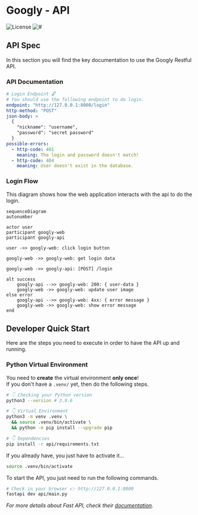 # Googly - API

![License](https://img.shields.io/github/license/isabelle-vc/googly?logo=apache&color=lightseagreen)
![#](https://img.shields.io/badge/python-3.9.6-yellow.svg)

## API Spec

In this section you will find the key documentation to use the Googly Restful API.

### API Documentation

```yml
# Login Endpoint 🔓
# You should use the following endpoint to do login.
endpoint: "http://127.0.0.1:8000/login"
http-method: "POST"
json-body: >
  {
    "nickname": "username",
    "password": "secret password"
  }
possible-errors:
  - http-code: 401
    meaning: The login and password doesn't match!
  - http-code: 404
    meaning: User doesn't exist in the database.
```

### Login Flow

This diagram shows how the web application interacts with the api to do the login.

```mermaid
sequenceDiagram
autonumber

actor user
participant googly-web
participant googly-api

user ->> googly-web: click login button

googly-web ->> googly-web: get login data

googly-web ->> googly-api: [POST] /login

alt success
    googly-api -->> googly-web: 200: { user-data }
    googly-web ->> googly-web: update user image
else error
    googly-api -->> googly-web: 4xx: { error message }
    googly-web ->> googly-web: show error message
end
```

## Developer Quick Start

Here are the steps you need to execute in order to have the API up and running.

### Python Virtual Environment

You need to **create** the virtual environment **only once**!  
If you don't have a `.venv/` yet, then do the following steps.

```bash
# 👇 Checking your Python version
python3 --version # 3.9.6

# 👇 Virtual Environment
python3 -m venv .venv \
  && source .venv/bin/activate \
  && python -m pip install --upgrade pip

# 👇 Dependencies
pip install -r api/requirements.txt
```

If you already have, you just have to activate it...

```bash
source .venv/bin/activate
```

To start the API, you just need to run the following commands.

```bash
# Check in your browser 👉 http://127.0.0.1:8000
fastapi dev api/main.py
```

_For more details about Fast API, check their [documentation]._

[documentation]: https://fastapi.tiangolo.com/
